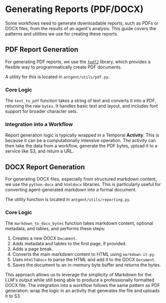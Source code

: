 # Generating Reports (PDF/DOCX)

Some workflows need to generate downloadable reports, such as PDFs or DOCX files, from the results of an agent's analysis. This guide covers the patterns and utilities we use for creating these reports.

## PDF Report Generation

For generating PDF reports, we use the [`fpdf2`](https://pyfpdf.github.io/fpdf2/) library, which provides a flexible way to programmatically create PDF documents.

A utility for this is located in `antgent/utils/pdf.py`.

### Core Logic

The `text_to_pdf` function takes a string of text and converts it into a PDF, returning the raw `bytes`. It handles basic text and layout, and includes font support for broader character sets.

### Integration into a Workflow

Report generation logic is typically wrapped in a Temporal **Activity**. This is because it can be a computationally intensive operation. The activity can then take the data from a workflow, generate the PDF bytes, upload it to a service like S3, and return a URL.

## DOCX Report Generation

For generating DOCX files, especially from structured markdown content, we use the `python-docx` and `htmldocx` libraries. This is particularly useful for converting agent-generated markdown into a formal document.

The utility function is located in `antgent/utils/reporting.py`.

### Core Logic

The `markdown_to_docx_bytes` function takes markdown content, optional metadata, and tables, and performs these steps:
1.  Creates a new DOCX `Document`.
2.  Adds metadata and tables to the first page, if provided.
3.  Adds a page break.
4.  Converts the main markdown content to HTML using `markdown-it-py`.
5.  Uses `HtmlToDocx` to parse the HTML and add it to the DOCX `Document`.
6.  Saves the document to an in-memory byte buffer and returns the bytes.

This approach allows us to leverage the simplicity of Markdown for the LLM's output while still being able to produce a professionally formatted DOCX file. The integration into a workflow follows the same pattern as PDF generation: wrap the logic in an activity that generates the file and uploads it to S3.
